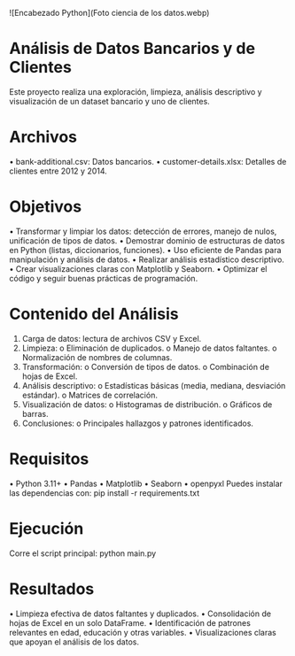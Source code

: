 ![Encabezado Python](Foto ciencia de los datos.webp)
# Análisis de Datos Bancarios y de Clientes
Este proyecto realiza una exploración, limpieza, análisis descriptivo y visualización de un dataset bancario y uno de clientes.

# Archivos
•	bank-additional.csv: Datos bancarios.
•	customer-details.xlsx: Detalles de clientes entre 2012 y 2014.

# Objetivos
•	Transformar y limpiar los datos: detección de errores, manejo de nulos, unificación de tipos de datos.
•	Demostrar dominio de estructuras de datos en Python (listas, diccionarios, funciones).
•	Uso eficiente de Pandas para manipulación y análisis de datos.
•	Realizar análisis estadístico descriptivo.
•	Crear visualizaciones claras con Matplotlib y Seaborn.
•	Optimizar el código y seguir buenas prácticas de programación.

# Contenido del Análisis
1.	Carga de datos: lectura de archivos CSV y Excel.
2.	Limpieza:
o	Eliminación de duplicados.
o	Manejo de datos faltantes.
o	Normalización de nombres de columnas.
4.	Transformación:
o	Conversión de tipos de datos.
o	Combinación de hojas de Excel.
5.	Análisis descriptivo:
o	Estadísticas básicas (media, mediana, desviación estándar).
o	Matrices de correlación.
6.	Visualización de datos:
o	Histogramas de distribución.
o	Gráficos de barras.
7.	Conclusiones:
o	Principales hallazgos y patrones identificados.

# Requisitos
•	Python 3.11+
•	Pandas
•	Matplotlib
•	Seaborn
•	openpyxl
Puedes instalar las dependencias con:
pip install -r requirements.txt

# Ejecución
Corre el script principal:
python main.py

# Resultados
•	Limpieza efectiva de datos faltantes y duplicados.
•	Consolidación de hojas de Excel en un solo DataFrame.
•	Identificación de patrones relevantes en edad, educación y otras variables.
•	Visualizaciones claras que apoyan el análisis de los datos.

